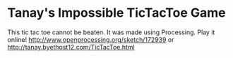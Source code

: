 # Tanay's Impossible TicTacToe Game
This tic tac toe cannot be beaten. 
It was made using Processing.
Play it online!
http://www.openprocessing.org/sketch/172939
or
http://tanay.byethost12.com/TicTacToe.html
